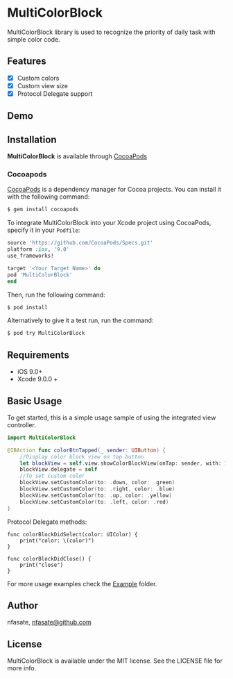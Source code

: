 # MultiColorBlock


MultiColorBlock library is used to recognize the priority of daily task with simple color code.

## Features

- [x] Custom colors
- [x] Custom view size
- [x] Protocol Delegate support

## Demo


## Installation

**MultiColorBlock** is available through [CocoaPods](http://cocoapods.org)

### Cocoapods

[CocoaPods](http://cocoapods.org) is a dependency manager for Cocoa projects. You can install it with the following command:

```bash
$ gem install cocoapods
```

To integrate MultiColorBlock into your Xcode project using CocoaPods, specify it in your `Podfile`:

```ruby
source 'https://github.com/CocoaPods/Specs.git'
platform :ios, '9.0'
use_frameworks!

target '<Your Target Name>' do
pod 'MultiColorBlock'
end
```

Then, run the following command:

```bash
$ pod install
```

Alternatively to give it a test run, run the command:

```bash
$ pod try MultiColorBlock
```

## Requirements

- iOS 9.0+
- Xcode 9.0.0 +

## Basic Usage

To get started, this is a simple usage sample of using the integrated view controller.

```swift
import MultiColorBlock

@IBAction func colorBtnTapped(_ sender: UIButton) {
    //Display color block view on tap button
    let blockView = self.view.showColorBlockView(onTap: sender, with: 100)
    blockView.delegate = self
    //To set custom color
    blockView.setCustomColor(to: .down, color: .green)
    blockView.setCustomColor(to: .right, color: .blue)
    blockView.setCustomColor(to: .up, color: .yellow)
    blockView.setCustomColor(to: .left, color: .red)
}
```
Protocol Delegate methods:
```
func colorBlockDidSelect(color: UIColor) {
    print("color: \(color)")
}

func colorBlockDidClose() {
    print("close")
}
```
For more usage examples check the [Example](/Example) folder.


## Author

nfasate, nfasate@github.com

## License

MultiColorBlock is available under the MIT license. See the LICENSE file for more info.
